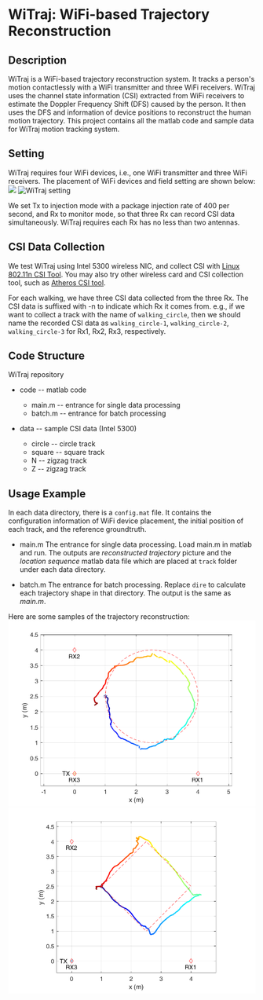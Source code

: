 WiTraj: WiFi-based Trajectory Reconstruction
====

Description
----
WiTraj is a WiFi-based trajectory reconstruction system. It tracks a person's motion contactlessly with a WiFi transmitter and three WiFi receivers. WiTraj uses the channel state information (CSI) extracted from WiFi receivers to estimate the Doppler Frequency Shift (DFS) caused by the person. It then uses the DFS and information of device positions to reconstruct the human motion trajectory. This project contains all the matlab code and sample data for WiTraj motion tracking system.

Setting
----
WiTraj requires four WiFi devices, i.e., one WiFi transmitter and three WiFi receivers. The placement of WiFi devices and field setting are shown below:
<img src="image/outdoor.jpg" width="40%">
![WiTraj setting](image/corridor.jpg)

We set Tx to injection mode with a package injection rate of 400 per second, and Rx to monitor mode, so that three Rx can record CSI data simultaneously. WiTraj requires each Rx has no less than two antennas.

CSI Data Collection
----
We test WiTraj using Intel 5300 wireless NIC, and collect CSI with [Linux 802.11n CSI Tool](https://dhalperi.github.io/linux-80211n-csitool/). You may also try other wireless card and CSI collection tool, such as [Atheros CSI tool](https://github.com/xieyaxiongfly/Atheros-CSI-Tool).

For each walking, we have three CSI data collected from the three Rx. The CSI data is suffixed with -n to indicate which Rx it comes from.
e.g., if we want to collect a track with the name of `walking_circle`, then we should name the recorded CSI data as `walking_circle-1`, `walking_circle-2`, `walking_circle-3` for Rx1, Rx2, Rx3, respectively.

Code Structure
----
WiTraj	 repository
* code 		-- matlab code
  * main.m 	-- entrance for single data processing
  * batch.m 	-- entrance for batch processing

* data		-- sample CSI data (Intel 5300)
  * circle 	-- circle track
  * square 	-- square track
  * N 		-- zigzag track
  * Z 		-- zigzag track

Usage Example
----
In each data directory, there is a `config.mat` file. It contains the configuration information of WiFi device placement, the initial position of each track, and the reference groundtruth.

* main.m
The entrance for single data processing. Load main.m in matlab and run. The outputs are *reconstructed trajectory* picture and the *location sequence* matlab data file which are placed at `track` folder under each data directory.

* batch.m
The entrance for batch processing. Replace `dire` to calculate each trajectory shape in that directory. The output is the same as *main.m*.

Here are some samples of the trajectory reconstruction:
![circle](image/track_circle.png)
![circle](image/track_diamond.png)

